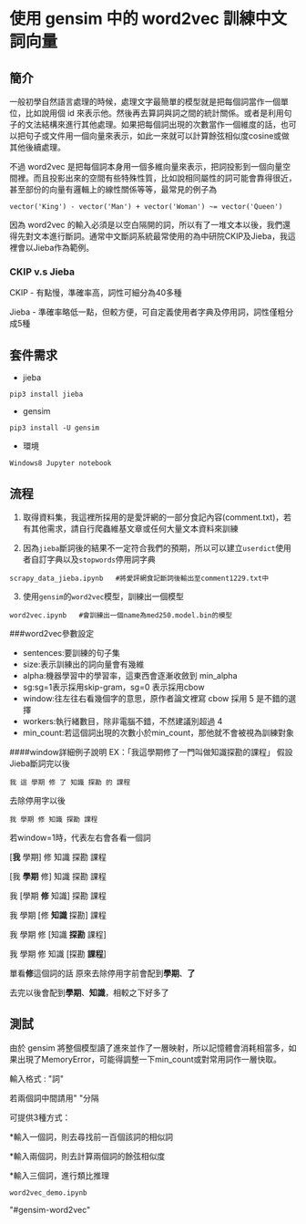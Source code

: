 # 使用 gensim 中的 word2vec 訓練中文詞向量

## 簡介

一般初學自然語言處理的時候，處理文字最簡單的模型就是把每個詞當作一個單位，比如說用個 id 來表示他。然後再去算詞與詞之間的統計關係。或者是利用句子的文法結構來進行其他處理。如果把每個詞出現的次數當作一個維度的話，也可以把句子或文件用一個向量來表示，如此一來就可以計算餘弦相似度cosine或做其他後續處理。

不過 word2vec 是把每個詞本身用一個多維向量來表示，把詞投影到一個向量空間裡。而且投影出來的空間有些特殊性質，比如說相同屬性的詞可能會靠得很近，甚至部份的向量有邏輯上的線性關係等等，最常見的例子為
```
vector('King') - vector('Man') + vector('Woman') ~= vector('Queen')
```
因為 word2vec 的輸入必須是以空白隔開的詞，所以有了一堆文本以後，我們還得先對文本進行斷詞。通常中文斷詞系統最常使用的為中研院CKIP及Jieba，我這裡會以Jieba作為範例。

### CKIP v.s Jieba
CKIP - 有點慢，準確率高，詞性可細分為40多種

Jieba - 準確率略低一點，但較方便，可自定義使用者字典及停用詞，詞性僅粗分成5種

## 套件需求

* jieba
```
pip3 install jieba
```
* gensim
```
pip3 install -U gensim
```

* 環境
```
Windows8 Jupyter notebook
```

## 流程

1. 取得資料集，我這裡所採用的是愛評網的一部分食記內容(comment.txt)，若有其他需求，請自行爬蟲維基文章或任何大量文本資料來訓練

2. 因為`jieba`斷詞後的結果不一定符合我們的預期，所以可以建立`userdict`使用者自訂字典以及`stopwords`停用詞字典
```
scrapy_data_jieba.ipynb   #將愛評網食記斷詞後輸出至comment1229.txt中
```

3. 使用`gensim`的`word2vec`模型，訓練出一個模型
```
word2vec.ipynb   #會訓練出一個name為med250.model.bin的模型
```
###word2vec參數設定
* sentences:要訓練的句子集
* size:表示訓練出的詞向量會有幾維
* alpha:機器學習中的學習率，這東西會逐漸收斂到 min_alpha
* sg:sg=1表示採用skip-gram，sg=0 表示採用cbow
* window:往左往右看幾個字的意思，原作者論文裡寫 cbow 採用 5 是不錯的選擇
* workers:執行緒數目，除非電腦不錯，不然建議別超過 4
* min_count:若這個詞出現的次數小於min_count，那他就不會被視為訓練對象

####window詳細例子說明
EX：「我這學期修了一門叫做知識探勘的課程」
假設Jieba斷詞完以後
```
我 這 學期 修 了 知識 探勘 的 課程
```
去除停用字以後
```
我 學期 修 知識 探勘 課程
```
若window=1時，代表左右會各看一個詞

[**我** 學期] 修 知識 探勘 課程

[我 **學期** 修] 知識 探勘 課程

我 [學期 **修** 知識] 探勘 課程

我 學期 [修 **知識** 探勘] 課程

我 學期 修 [知識 **探勘** 課程]

我 學期 修 知識 [探勘 **課程**]

單看**修**這個詞的話 原來去除停用字前會配到**學期**、**了**

去完以後會配到**學期**、**知識**，相較之下好多了




## 測試

由於 gensim 將整個模型讀了進來並作了一層映射，所以記憶體會消耗相當多，如果出現了MemoryError，可能得調整一下min_count或對常用詞作一層快取。

輸入格式 : "詞"

若兩個詞中間請用" "分隔

可提供3種方式：

*輸入一個詞，則去尋找前一百個該詞的相似詞

*輸入兩個詞，則去計算兩個詞的餘弦相似度

*輸入三個詞，進行類比推理

```
word2vec_demo.ipynb
```




"#gensim-word2vec" 
